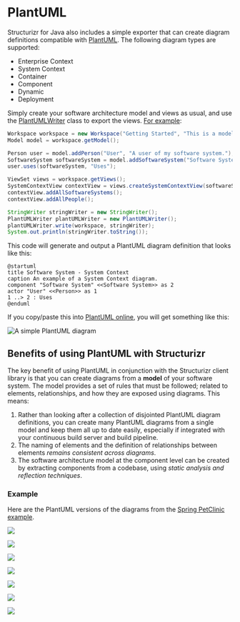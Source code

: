 # PlantUML

Structurizr for Java also includes a simple exporter that can create diagram definitions compatible with [PlantUML](http://www.plantuml.com). The following diagram types are supported:

- Enterprise Context
- System Context
- Container
- Component
- Dynamic
- Deployment

Simply create your software architecture model and views as usual, and use the [PlantUMLWriter](https://github.com/structurizr/java/blob/master/structurizr-core/src/com/structurizr/io/plantuml/PlantUMLWriter.java) class to export the views. [For example](https://github.com/structurizr/java/blob/master/structurizr-examples/src/com/structurizr/example/plantuml/PlantUML.java):

```java
Workspace workspace = new Workspace("Getting Started", "This is a model of my software system.");
Model model = workspace.getModel();

Person user = model.addPerson("User", "A user of my software system.");
SoftwareSystem softwareSystem = model.addSoftwareSystem("Software System", "My software system.");
user.uses(softwareSystem, "Uses");

ViewSet views = workspace.getViews();
SystemContextView contextView = views.createSystemContextView(softwareSystem, "SystemContext", "An example of a System Context diagram.");
contextView.addAllSoftwareSystems();
contextView.addAllPeople();

StringWriter stringWriter = new StringWriter();
PlantUMLWriter plantUMLWriter = new PlantUMLWriter();
plantUMLWriter.write(workspace, stringWriter);
System.out.println(stringWriter.toString());
```

This code will generate and output a PlantUML diagram definition that looks like this:

```
@startuml
title Software System - System Context
caption An example of a System Context diagram.
component "Software System" <<Software System>> as 2
actor "User" <<Person>> as 1
1 ..> 2 : Uses
@enduml
```

If you copy/paste this into [PlantUML online](http://www.plantuml.com/plantuml/), you will get something like this:

![A simple PlantUML diagram](images/plantuml-getting-started.png)

## Benefits of using PlantUML with Structurizr

The key benefit of using PlantUML in conjunction with the Structurizr client library is that you can create diagrams from a __model__ of your software system. The model provides a set of rules that must be followed; related to elements, relationships, and how they are exposed using diagrams. This means:

1. Rather than looking after a collection of disjointed PlantUML diagram definitions, you can create many PlantUML diagrams from a single model and keep them all up to date easily, especially if integrated with your continuous build server and build pipeline.
1. The naming of elements and the definition of relationships between elements _remains consistent across diagrams_.
1. The software architecture model at the component level can be created by extracting components from a codebase, using _static analysis and reflection techniques_.

### Example

Here are the PlantUML versions of the diagrams from the [Spring PetClinic example](https://structurizr.com/share/1).

![](images/plantuml-spring-petclinic-system-context.png)

![](images/plantuml-spring-petclinic-containers.png)

![](images/plantuml-spring-petclinic-components.png)

![](images/plantuml-spring-petclinic-dynamic.png)

![](images/plantuml-spring-petclinic-deployment-development.png)

![](images/plantuml-spring-petclinic-deployment-staging.png)

![](images/plantuml-spring-petclinic-deployment-live.png)
